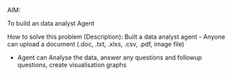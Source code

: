 AIM:

To build an data analyst Agent





How to solve this problem (Description):
Built a data analyst agent - Anyone can upload a document (.doc, .txt, .xlxs, .csv, .pdf, image file)
 - Agent can Analyse the data, answer any questions and followup questions, create visualisation graphs






